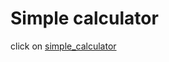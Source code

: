 # Simple calculator

click on [simple_calculator](http://riceweb.s324.xrea.com/?_gl=1*10pzqr9*_ga*NDI0OTE1MjQyLjE3MTMyMDI5Njg.*_ga_J8YE7Q8ZQD*MTcxMzIwMjk2OC4xLjEuMTcxMzIwNTUyMC4xNi4wLjY0MzI5Nzk3OQ..)
